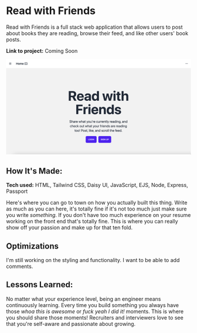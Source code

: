 # Read with Friends
Read with Friends is a full stack web application that allows users to post about books they are reading, browse their feed, and like other users' book posts.

**Link to project:** Coming Soon

![screenshot of a white webpage, title "Read with Friends" is in the center", two purple buttons prompting a user to login or sign up](public/imgs/website-screenshot.png)

## How It's Made:

**Tech used:** HTML, Tailwind CSS, Daisy UI, JavaScript, EJS, Node, Express, Passport

Here's where you can go to town on how you actually built this thing. Write as much as you can here, it's totally fine if it's not too much just make sure you write *something*. If you don't have too much experience on your resume working on the front end that's totally fine. This is where you can really show off your passion and make up for that ten fold.

## Optimizations

I'm still working on the styling and functionality. I want to be able to add comments. 

## Lessons Learned:

No matter what your experience level, being an engineer means continuously learning. Every time you build something you always have those *whoa this is awesome* or *fuck yeah I did it!* moments. This is where you should share those moments! Recruiters and interviewers love to see that you're self-aware and passionate about growing.

